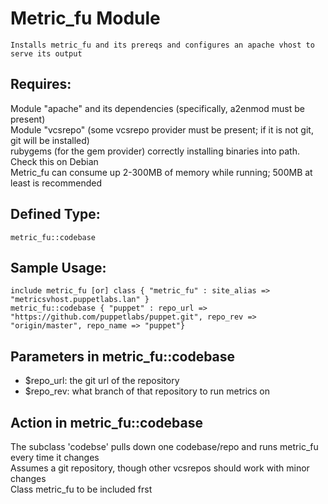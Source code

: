 Metric_fu Module
===
    Installs metric_fu and its prereqs and configures an apache vhost to serve its output

Requires:
---
   Module "apache" and its dependencies (specifically, a2enmod must be present)  
   Module "vcsrepo" (some vcsrepo provider must be present; if it is not git, git will be installed)  
   rubygems (for the gem provider) correctly installing binaries into path. Check this on Debian  
   Metric_fu can consume up 2-300MB of memory while running; 500MB at least is recommended  

Defined Type:
---
	metric_fu::codebase

Sample Usage:
---
	include metric_fu [or] class { "metric_fu" : site_alias => "metricsvhost.puppetlabs.lan" }  
	metric_fu::codebase { "puppet" : repo_url => "https://github.com/puppetlabs/puppet.git", repo_rev => "origin/master", repo_name => "puppet"}

Parameters in metric_fu::codebase 
---
-  $repo_url: the git url of the repository  
-  $repo_rev: what branch of that repository to run metrics on  

Action in metric_fu::codebase
---
   The subclass 'codebse' pulls down one codebase/repo and runs metric_fu every time it changes  
   Assumes a git repository, though other vcsrepos should work with minor changes  
   Class metric_fu to be included frst  


